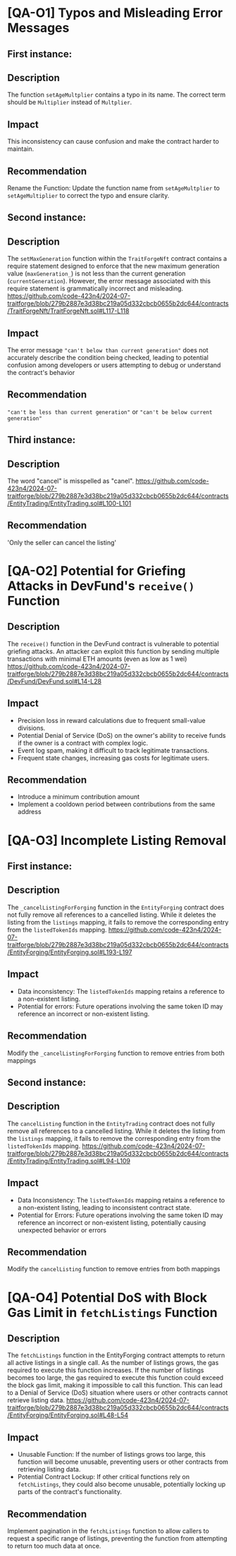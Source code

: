 # [QA-O1] Typos and Misleading Error Messages
## First instance:
## Description 
The function `setAgeMultplier` contains a typo in its name. The correct term should be `Multiplier` instead of `Multplier`. 
## Impact
This inconsistency can cause confusion and make the contract harder to maintain.
## Recommendation
Rename the Function: Update the function name from `setAgeMultplier` to `setAgeMultiplier` to correct the typo and ensure clarity.

## Second instance:
## Description 
The `setMaxGeneration` function within the `TraitForgeNft` contract contains a require statement designed to enforce that the new maximum generation value (`maxGeneration_`) is not less than the current generation (`currentGeneration`). However, the error message associated with this require statement is grammatically incorrect and misleading.
https://github.com/code-423n4/2024-07-traitforge/blob/279b2887e3d38bc219a05d332cbcb0655b2dc644/contracts/TraitForgeNft/TraitForgeNft.sol#L117-L118
## Impact
The error message `"can't below than current generation"` does not accurately describe the condition being checked, leading to potential confusion among developers or users attempting to debug or understand the contract's behavior
## Recommendation
`"can't be less than current generation"` or `"can't be below current generation"`

## Third instance:
## Description
The word "cancel" is misspelled as "canel". 
https://github.com/code-423n4/2024-07-traitforge/blob/279b2887e3d38bc219a05d332cbcb0655b2dc644/contracts/EntityTrading/EntityTrading.sol#L100-L101
## Recommendation 
'Only the seller can cancel the listing'

# [QA-O2] Potential for Griefing Attacks in DevFund's `receive()` Function
## Description 
The `receive()` function in the DevFund contract is vulnerable to potential griefing attacks. An attacker can exploit this function by sending multiple transactions with minimal ETH amounts (even as low as 1 wei)
https://github.com/code-423n4/2024-07-traitforge/blob/279b2887e3d38bc219a05d332cbcb0655b2dc644/contracts/DevFund/DevFund.sol#L14-L28
## Impact
- Precision loss in reward calculations due to frequent small-value divisions.
- Potential Denial of Service (DoS) on the owner's ability to receive funds if the owner is a contract with complex logic.
- Event log spam, making it difficult to track legitimate transactions.
- Frequent state changes, increasing gas costs for legitimate users.
## Recommendation
- Introduce a minimum contribution amount
- Implement a cooldown period between contributions from the same address

# [QA-O3] Incomplete Listing Removal 
## First instance:
## Description 
The `_cancelListingForForging` function in the `EntityForging` contract does not fully remove all references to a cancelled listing. While it deletes the listing from the `listings` mapping, it fails to remove the corresponding entry from the `listedTokenIds` mapping.
https://github.com/code-423n4/2024-07-traitforge/blob/279b2887e3d38bc219a05d332cbcb0655b2dc644/contracts/EntityForging/EntityForging.sol#L193-L197
## Impact
- Data inconsistency: The `listedTokenIds` mapping retains a reference to a non-existent listing.
- Potential for errors: Future operations involving the same token ID may reference an incorrect or non-existent listing.
## Recommendation
Modify the `_cancelListingForForging` function to remove entries from both mappings
## Second instance:
## Description
The `cancelListing` function in the `EntityTrading` contract does not fully remove all references to a cancelled listing. While it deletes the listing from the `listings` mapping, it fails to remove the corresponding entry from the `listedTokenIds` mapping.
https://github.com/code-423n4/2024-07-traitforge/blob/279b2887e3d38bc219a05d332cbcb0655b2dc644/contracts/EntityTrading/EntityTrading.sol#L94-L109
## Impact
- Data Inconsistency: The `listedTokenIds` mapping retains a reference to a non-existent listing, leading to inconsistent contract state.
- Potential for Errors: Future operations involving the same token ID may reference an incorrect or non-existent listing, potentially causing unexpected behavior or errors
## Recommendation
Modify the `cancelListing` function to remove entries from both mappings

# [QA-O4] Potential DoS with Block Gas Limit in `fetchListings` Function
## Description 
The `fetchListings` function in the EntityForging contract attempts to return all active listings in a single call. As the number of listings grows, the gas required to execute this function increases. If the number of listings becomes too large, the gas required to execute this function could exceed the block gas limit, making it impossible to call this function. This can lead to a Denial of Service (DoS) situation where users or other contracts cannot retrieve listing data.
https://github.com/code-423n4/2024-07-traitforge/blob/279b2887e3d38bc219a05d332cbcb0655b2dc644/contracts/EntityForging/EntityForging.sol#L48-L54
## Impact
- Unusable Function: If the number of listings grows too large, this function will become unusable, preventing users or other contracts from retrieving listing data.
- Potential Contract Lockup: If other critical functions rely on `fetchListings`, they could also become unusable, potentially locking up parts of the contract's functionality.
## Recommendation
Implement pagination in the `fetchListings` function to allow callers to request a specific range of listings, preventing the function from attempting to return too much data at once.